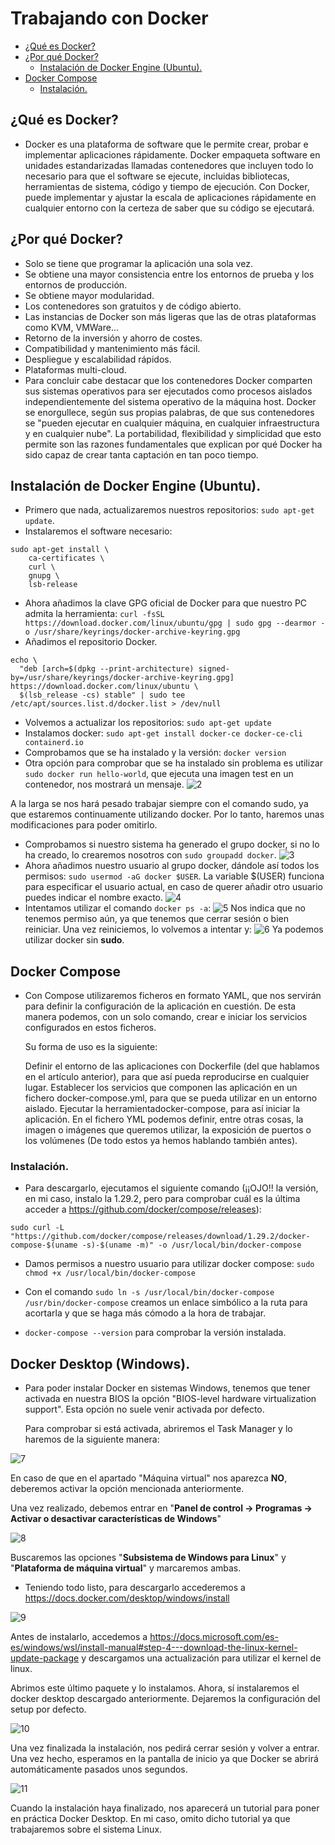 # Trabajando con Docker


  - [¿Qué es Docker?](#qué-es-docker)
  - [¿Por qué Docker?](#por-qué-docker)
    - [Instalación de Docker Engine (Ubuntu).](#instalación-de-docker-engine-ubuntu)
  - [Docker Compose](#docker-compose)
    - [Instalación.](#instalación)
  
## ¿Qué es Docker?
* Docker es una plataforma de software que le permite crear, probar e implementar aplicaciones rápidamente. Docker empaqueta software en unidades estandarizadas llamadas contenedores que incluyen todo lo necesario para que el software se ejecute, incluidas bibliotecas, herramientas de sistema, código y tiempo de ejecución. Con Docker, puede implementar y ajustar la escala de aplicaciones rápidamente en cualquier entorno con la certeza de saber que su código se ejecutará.

## ¿Por qué Docker?
* Solo se tiene que programar la aplicación una sola vez.
* Se obtiene una mayor consistencia entre los entornos de prueba y los entornos de producción.
* Se obtiene mayor modularidad.
* Los contenedores son gratuitos y de código abierto.
* Las instancias de Docker son más ligeras que las de otras plataformas como KVM, VMWare...
* Retorno de la inversión y ahorro de costes.
* Compatibilidad y mantenimiento más fácil.
* Despliegue y escalabilidad rápidos.
* Plataformas multi-cloud.
* Para concluir cabe destacar que los contenedores Docker comparten sus sistemas operativos para ser ejecutados como procesos aislados independientemente del sistema operativo de la máquina host. Docker se enorgullece, según sus propias palabras, de que sus contenedores se "pueden ejecutar en cualquier máquina, en cualquier infraestructura y en cualquier nube". La portabilidad, flexibilidad y simplicidad que esto permite son las razones fundamentales que explican por qué Docker ha sido capaz de crear tanta captación en tan poco tiempo.

## Instalación de Docker Engine (Ubuntu).
* Primero que nada, actualizaremos nuestros repositorios: `sudo apt-get update`.
* Instalaremos el software necesario: 
```
sudo apt-get install \
    ca-certificates \
    curl \
    gnupg \
    lsb-release
```
* Ahora añadimos la clave GPG oficial de Docker para que nuestro PC admita la herramienta: `curl -fsSL https://download.docker.com/linux/ubuntu/gpg | sudo gpg --dearmor -o /usr/share/keyrings/docker-archive-keyring.gpg`
* Añadimos el repositorio Docker. 
```
echo \
  "deb [arch=$(dpkg --print-architecture) signed-by=/usr/share/keyrings/docker-archive-keyring.gpg] https://download.docker.com/linux/ubuntu \
  $(lsb_release -cs) stable" | sudo tee /etc/apt/sources.list.d/docker.list > /dev/null
  ```
  * Volvemos a actualizar los repositorios: `sudo apt-get update`
  * Instalamos docker: `sudo apt-get install docker-ce docker-ce-cli containerd.io`
  * Comprobamos que se ha instalado y la versión: `docker version`
  * Otra opción para comprobar que se ha instalado sin problema es utilizar `sudo docker run hello-world`, que ejecuta una imagen test en un contenedor, nos mostrará un mensaje.
![2](./img/2.png)

A la larga se nos hará pesado trabajar siempre con el comando sudo, ya que estaremos continuamente utilizando docker. Por lo tanto, haremos unas modificaciones para poder omitirlo.

 * Comprobamos si nuestro sistema ha generado el grupo docker, si no lo ha creado, lo crearemos nosotros con `sudo groupadd docker`.
  ![3](./img/3.png)
 * Ahora añadimos nuestro usuario al grupo docker, dándole así todos los permisos: `sudo usermod -aG docker $USER`. La variable $(USER) funciona para especificar el usuario actual, en caso de querer añadir otro usuario puedes indicar el nombre exacto.
![4](./img/4.png)
 * Intentamos utilizar el comando `docker ps -a`:
![5](./img/5.png)
Nos indica que no tenemos permiso aún, ya que tenemos que cerrar sesión o bien reiniciar.
Una vez reiniciemos, lo volvemos a intentar y:
![6](./img/6.png)
Ya podemos utilizar docker sin **sudo**.

## Docker Compose

* Con Compose utilizaremos ficheros en formato YAML, que nos servirán para definir la configuración de la aplicación en cuestión. De esta manera podemos, con un solo comando, crear e iniciar los servicios configurados en estos ficheros.

   Su forma de uso es la siguiente:

   Definir el entorno de las aplicaciones con Dockerfile (del que hablamos en el artículo anterior), para que así pueda reproducirse en cualquier lugar.
Establecer los servicios que componen las aplicación en un fichero docker-compose.yml, para que se pueda utilizar en un entorno aislado.
Ejecutar la herramientadocker-compose, para así iniciar la aplicación.
En el fichero YML podemos definir, entre otras cosas, la imagen o imágenes que queremos utilizar, la exposición de puertos o los volúmenes (De todo estos ya hemos hablando también antes).

### Instalación.

* Para descargarlo, ejecutamos el siguiente comando (¡¡OJO!! la versión, en mi caso, instalo la 1.29.2, pero para comprobar cuál es la última acceder a https://github.com/docker/compose/releases):
```
sudo curl -L "https://github.com/docker/compose/releases/download/1.29.2/docker-compose-$(uname -s)-$(uname -m)" -o /usr/local/bin/docker-compose
```

* Damos permisos a nuestro usuario para utilizar docker compose: `sudo chmod +x /usr/local/bin/docker-compose`

* Con el comando `sudo ln -s /usr/local/bin/docker-compose /usr/bin/docker-compose` creamos un enlace simbólico a la ruta para acortarla y que se haga más cómodo a la hora de trabajar.

* `docker-compose --version` para comprobar la versión instalada.

## Docker Desktop (Windows).

* Para poder instalar Docker en sistemas Windows, tenemos que tener activada en nuestra BIOS la opción "BIOS-level hardware virtualization support". Esta opción no suele venir activada por defecto.

  Para comprobar si está activada, abriremos el Task Manager y lo haremos de la siguiente manera:

![7](./img/7.png)

  En caso de que en el apartado "Máquina virtual" nos aparezca **NO**, deberemos activar la opción mencionada anteriormente.

  Una vez realizado, debemos entrar en "**Panel de control -> Programas -> Activar o desactivar características de Windows**"

![8](./img/8.png)

  Buscaremos las opciones "**Subsistema de Windows para Linux**" y "**Plataforma de máquina virtual**" y marcaremos ambas. 

* Teniendo todo listo, para descargarlo accederemos a https://docs.docker.com/desktop/windows/install

![9](./img/9.png)

  Antes de instalarlo, accedemos a https://docs.microsoft.com/es-es/windows/wsl/install-manual#step-4---download-the-linux-kernel-update-package y descargamos una actualización para utilizar el kernel de linux.

  Abrimos este último paquete y lo instalamos. Ahora, sí instalaremos el docker desktop descargado anteriormente. Dejaremos la configuración del setup por defecto.

  ![10](./img/10.png)

  Una vez finalizada la instalación, nos pedirá cerrar sesión y volver a entrar. Una vez hecho, esperamos en la pantalla de inicio ya que Docker se abrirá automáticamente pasados unos segundos.

   ![11](./img/11.png)

Cuando la instalación haya finalizado, nos aparecerá un tutorial para poner en práctica Docker Desktop. En mi caso, omito dicho tutorial ya que trabajaremos sobre el sistema Linux.
